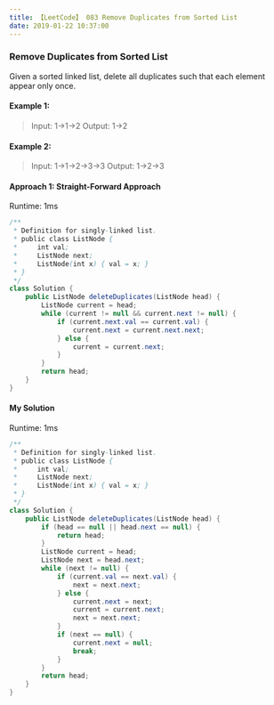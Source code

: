 ```yaml
---
title: 【LeetCode】 083 Remove Duplicates from Sorted List
date: 2019-01-22 10:37:00
---
```


### Remove Duplicates from Sorted List

Given a sorted linked list, delete all duplicates such that each element appear only once.

#### Example 1:

>Input: 1->1->2
Output: 1->2

#### Example 2:

>Input: 1->1->2->3->3
Output: 1->2->3


#### Approach 1: Straight-Forward Approach

Runtime: 1ms

```java
/**
 * Definition for singly-linked list.
 * public class ListNode {
 *     int val;
 *     ListNode next;
 *     ListNode(int x) { val = x; }
 * }
 */
class Solution {
    public ListNode deleteDuplicates(ListNode head) {
        ListNode current = head;
        while (current != null && current.next != null) {
            if (current.next.val == current.val) {
                current.next = current.next.next;
            } else {
                current = current.next;
            }
        }
        return head;
    }
}
```


#### My Solution

Runtime: 1ms

```java
/**
 * Definition for singly-linked list.
 * public class ListNode {
 *     int val;
 *     ListNode next;
 *     ListNode(int x) { val = x; }
 * }
 */
class Solution {
    public ListNode deleteDuplicates(ListNode head) {
        if (head == null || head.next == null) {
            return head;
        }
        ListNode current = head;
        ListNode next = head.next;
        while (next != null) {
            if (current.val == next.val) {
                next = next.next;
            } else {
                current.next = next;
                current = current.next;
                next = next.next;
            }
            if (next == null) {
                current.next = null;
                break;
            }
        }
        return head;
    }
}
```
